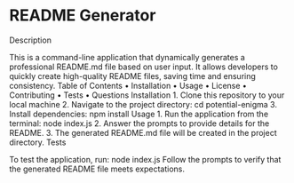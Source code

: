 # README Generator
Description

This is a command-line application that dynamically generates a professional README.md file based on user input. It allows developers to quickly create high-quality README files, saving time and ensuring consistency.
Table of Contents
	•	Installation
	•	Usage
	•	License
	•	Contributing
	•	Tests
	•	Questions
 Installation
	1.	Clone this repository to your local machine
 	2. Navigate to the project directory:
  cd potential-enigma
  3.	Install dependencies:
   npm install
Usage
	1.	Run the application from the terminal:
 node index.js
 	2.	Answer the prompts to provide details for the README.
	3.	The generated README.md file will be created in the project directory.
 Tests

To test the application, run:
node index.js
Follow the prompts to verify that the generated README file meets expectations.